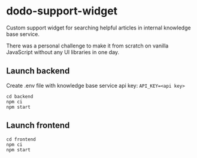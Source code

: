 # dodo-support-widget

Custom support widget for searching helpful articles in internal knowledge base service.

There was a personal challenge to make it from scratch on vanilla JavaScript without any UI libraries in one day.

## Launch backend

Create .env file with knowledge base service api key: `API_KEY=<api key>`

```shell
cd backend
npm ci
npm start
```

## Launch frontend

```shell
cd frontend
npm ci
npm start
```
